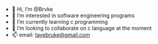 - 👋 Hi, I’m @Brvke
- 👀 I’m interested in software engineering programs
- 🌱 I’m currently learning c programming
- 💞️ I’m looking to collaborate on c language at the moment
- 📫 email: tayebruke@gmail.com

<!---
Brvke/Brvke is a ✨ special ✨ repository because its `README.md` (this file) appears on your GitHub profile.
You can click the Preview link to take a look at your changes.
--->
